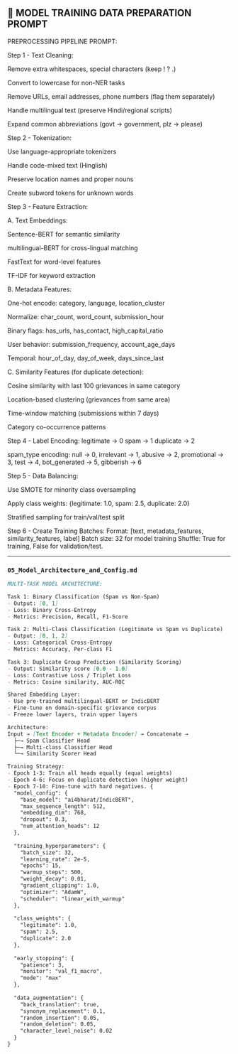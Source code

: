 ## 🔧 MODEL TRAINING DATA PREPARATION PROMPT
PREPROCESSING PIPELINE PROMPT:

Step 1 - Text Cleaning:

Remove extra whitespaces, special characters (keep ! ? .)

Convert to lowercase for non-NER tasks

Remove URLs, email addresses, phone numbers (flag them separately)

Handle multilingual text (preserve Hindi/regional scripts)

Expand common abbreviations (govt → government, plz → please)

Step 2 - Tokenization:

Use language-appropriate tokenizers

Handle code-mixed text (Hinglish)

Preserve location names and proper nouns

Create subword tokens for unknown words

Step 3 - Feature Extraction:

A. Text Embeddings:

Sentence-BERT for semantic similarity

multilingual-BERT for cross-lingual matching

FastText for word-level features

TF-IDF for keyword extraction

B. Metadata Features:

One-hot encode: category, language, location_cluster

Normalize: char_count, word_count, submission_hour

Binary flags: has_urls, has_contact, high_capital_ratio

User behavior: submission_frequency, account_age_days

Temporal: hour_of_day, day_of_week, days_since_last

C. Similarity Features (for duplicate detection):

Cosine similarity with last 100 grievances in same category

Location-based clustering (grievances from same area)

Time-window matching (submissions within 7 days)

Category co-occurrence patterns

Step 4 - Label Encoding: legitimate → 0 spam → 1 duplicate → 2

spam_type encoding: null → 0, irrelevant → 1, abusive → 2, promotional → 3, test → 4, bot_generated → 5, gibberish → 6

Step 5 - Data Balancing:

Use SMOTE for minority class oversampling

Apply class weights: {legitimate: 1.0, spam: 2.5, duplicate: 2.0}

Stratified sampling for train/val/test split

Step 6 - Create Training Batches: Format: [text, metadata_features, similarity_features, label] Batch size: 32 for model training Shuffle: True for training, False for validation/test.


---

### `05_Model_Architecture_and_Config.md`

```md
MULTI-TASK MODEL ARCHITECTURE:

Task 1: Binary Classification (Spam vs Non-Spam)
- Output: [0, 1]
- Loss: Binary Cross-Entropy
- Metrics: Precision, Recall, F1-Score

Task 2: Multi-Class Classification (Legitimate vs Spam vs Duplicate)
- Output: [0, 1, 2]
- Loss: Categorical Cross-Entropy
- Metrics: Accuracy, Per-class F1

Task 3: Duplicate Group Prediction (Similarity Scoring)
- Output: Similarity score [0.0 - 1.0]
- Loss: Contrastive Loss / Triplet Loss
- Metrics: Cosine similarity, AUC-ROC

Shared Embedding Layer:
- Use pre-trained multilingual-BERT or IndicBERT
- Fine-tune on domain-specific grievance corpus
- Freeze lower layers, train upper layers

Architecture:
Input → [Text Encoder + Metadata Encoder] → Concatenate → 
  ├─→ Spam Classifier Head
  ├─→ Multi-class Classifier Head
  └─→ Similarity Scorer Head

Training Strategy:
- Epoch 1-3: Train all heads equally (equal weights)
- Epoch 4-6: Focus on duplicate detection (higher weight)
- Epoch 7-10: Fine-tune with hard negatives. {
  "model_config": {
    "base_model": "ai4bharat/IndicBERT",
    "max_sequence_length": 512,
    "embedding_dim": 768,
    "dropout": 0.3,
    "num_attention_heads": 12
  },
 
  "training_hyperparameters": {
    "batch_size": 32,
    "learning_rate": 2e-5,
    "epochs": 15,
    "warmup_steps": 500,
    "weight_decay": 0.01,
    "gradient_clipping": 1.0,
    "optimizer": "AdamW",
    "scheduler": "linear_with_warmup"
  },
 
  "class_weights": {
    "legitimate": 1.0,
    "spam": 2.5,
    "duplicate": 2.0
  },
 
  "early_stopping": {
    "patience": 3,
    "monitor": "val_f1_macro",
    "mode": "max"
  },
 
  "data_augmentation": {
    "back_translation": true,
    "synonym_replacement": 0.1,
    "random_insertion": 0.05,
    "random_deletion": 0.05,
    "character_level_noise": 0.02
  }
}

